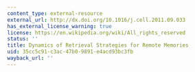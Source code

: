 ```yaml
---
content_type: external-resource
external_url: http://dx.doi.org/10.1016/j.cell.2011.09.033
has_external_license_warning: true
license: https://en.wikipedia.org/wiki/All_rights_reserved
status: ''
title: Dynamics of Retrieval Strategies for Remote Memories
uid: 35cc5c91-c3ac-47b0-9891-e4acd93bc3fb
wayback_url: ''
---
```

